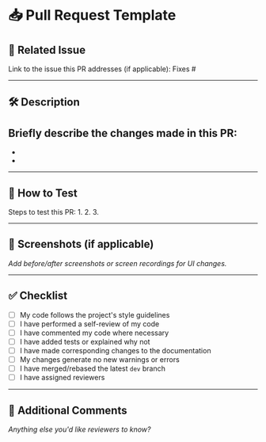 
# 📥 Pull Request Template

## 📌 Related Issue

Link to the issue this PR addresses (if applicable):
Fixes #<issue-number>

---

## 🛠️ Description

Briefly describe the changes made in this PR:
- 
- 
- 

---

## 🧪 How to Test

Steps to test this PR:
1. 
2. 
3. 

---

## 📸 Screenshots (if applicable)

_Add before/after screenshots or screen recordings for UI changes._

---

## ✅ Checklist

- [ ] My code follows the project's style guidelines
- [ ] I have performed a self-review of my code
- [ ] I have commented my code where necessary
- [ ] I have added tests or explained why not
- [ ] I have made corresponding changes to the documentation
- [ ] My changes generate no new warnings or errors
- [ ] I have merged/rebased the latest `dev` branch
- [ ] I have assigned reviewers

---

## 🙋 Additional Comments

_Anything else you'd like reviewers to know?_
